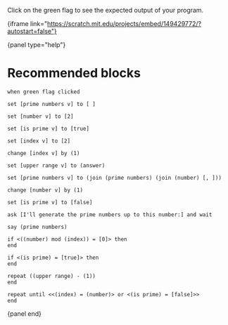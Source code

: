 Click on the green flag to see the expected output of your program.

{iframe link="https://scratch.mit.edu/projects/embed/149429772/?autostart=false"}

{panel type="help"}

# Recommended blocks

```scratch
when green flag clicked
```

```scratch
set [prime numbers v] to [ ]

set [number v] to [2]

set [is prime v] to [true]

set [index v] to [2]

change [index v] by (1)

set [upper range v] to (answer)

set [prime numbers v] to (join (prime numbers) (join (number) [, ]))

change [number v] by (1)

set [is prime v] to [false]
```

```scratch
ask [I'll generate the prime numbers up to this number:] and wait
```

```scratch
say (prime numbers)
```

```scratch
if <((number) mod (index)) = [0]> then
end

if <(is prime) = [true]> then
end

repeat ((upper range) - (1))
end

repeat until <<(index) = (number)> or <(is prime) = [false]>>
end
```

{panel end}
